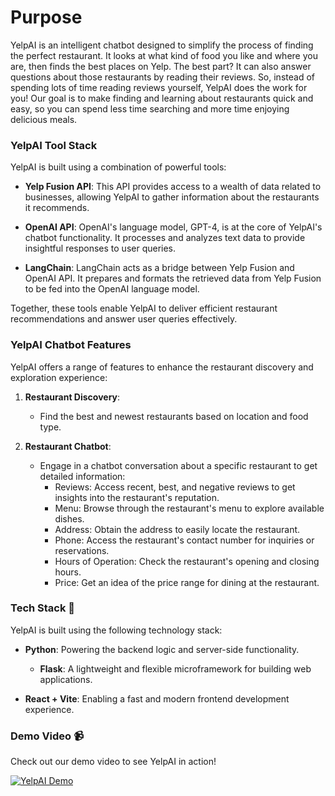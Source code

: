 # Purpose 

YelpAI is an intelligent chatbot designed to simplify the process of finding the perfect restaurant. It looks at what kind of food you like and where you are, then finds the best places on Yelp. The best part? It can also answer questions about those restaurants by reading their reviews. So, instead of spending lots of time reading reviews yourself, YelpAI does the work for you! Our goal is to make finding and learning about restaurants quick and easy, so you can spend less time searching and more time enjoying delicious meals.

### YelpAI Tool Stack

YelpAI is built using a combination of powerful tools:

- **Yelp Fusion API**: This API provides access to a wealth of data related to businesses, allowing YelpAI to gather information about the restaurants it recommends.

- **OpenAI API**: OpenAI's language model, GPT-4, is at the core of YelpAI's chatbot functionality. It processes and analyzes text data to provide insightful responses to user queries.

- **LangChain**: LangChain acts as a bridge between Yelp Fusion and OpenAI API. It prepares and formats the retrieved data from Yelp Fusion to be fed into the OpenAI language model.

Together, these tools enable YelpAI to deliver efficient restaurant recommendations and answer user queries effectively.

### YelpAI Chatbot Features

YelpAI offers a range of features to enhance the restaurant discovery and exploration experience:

1. **Restaurant Discovery**:
   - Find the best and newest restaurants based on location and food type.

2. **Restaurant Chatbot**:
   - Engage in a chatbot conversation about a specific restaurant to get detailed information:
     - Reviews: Access recent, best, and negative reviews to get insights into the restaurant's reputation.
     - Menu: Browse through the restaurant's menu to explore available dishes.
     - Address: Obtain the address to easily locate the restaurant.
     - Phone: Access the restaurant's contact number for inquiries or reservations.
     - Hours of Operation: Check the restaurant's opening and closing hours.
     - Price: Get an idea of the price range for dining at the restaurant.

### Tech Stack 🤖

YelpAI is built using the following technology stack:

- **Python**: Powering the backend logic and server-side functionality.
  - **Flask**: A lightweight and flexible microframework for building web applications.

- **React + Vite**: Enabling a fast and modern frontend development experience.

### Demo Video 📹

Check out our demo video to see YelpAI in action!

[![YelpAI Demo](thumbnail.jpg)](Video.mp4)